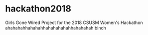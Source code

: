# hackathon2018
Girls Gone Wired Project for the 2018 CSUSM Women's Hackathon
ahahahahhahahahhahahahahahhahahahah binch
